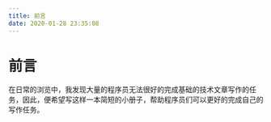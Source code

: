 ```yaml
---
title: 前言
date: 2020-01-28 23:35:08
---
```


# 前言


在日常的浏览中，我发现大量的程序员无法很好的完成基础的技术文章写作的任务，因此，便希望写这样一本简短的小册子，帮助程序员们可以更好的完成自己的写作任务。
